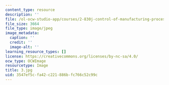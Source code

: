 ```yaml
---
content_type: resource
description: ''
file: /ol-ocw-studio-app/courses/2-830j-control-of-manufacturing-processes-sma-6303-spring-2008/3547ef5cfa42c221886bfc766c52c99c_3.jpg
file_size: 3664
file_type: image/jpeg
image_metadata:
  caption: ''
  credit: ''
  image-alt: ''
learning_resource_types: []
license: https://creativecommons.org/licenses/by-nc-sa/4.0/
ocw_type: OCWImage
resourcetype: Image
title: 3.jpg
uid: 3547ef5c-fa42-c221-886b-fc766c52c99c
---
```

